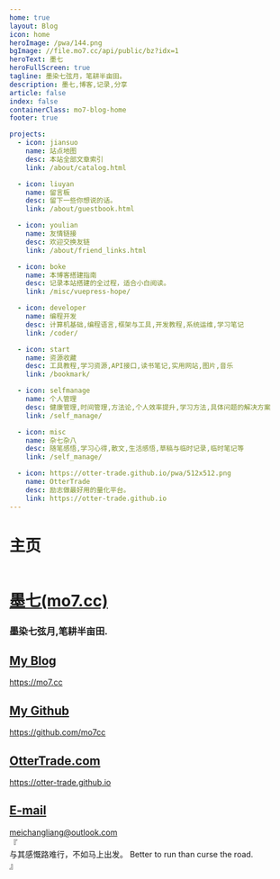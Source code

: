 ```yaml
---
home: true
layout: Blog
icon: home
heroImage: /pwa/144.png
bgImage: //file.mo7.cc/api/public/bz?idx=1
heroText: 墨七
heroFullScreen: true
tagline: 墨染七弦月，笔耕半亩田。
description: 墨七,博客,记录,分享
article: false
index: false
containerClass: mo7-blog-home
footer: true

projects:
  - icon: jiansuo
    name: 站点地图
    desc: 本站全部文章索引
    link: /about/catalog.html

  - icon: liuyan
    name: 留言板
    desc: 留下一些你想说的话。
    link: /about/guestbook.html

  - icon: youlian
    name: 友情链接
    desc: 欢迎交换友链
    link: /about/friend_links.html

  - icon: boke
    name: 本博客搭建指南
    desc: 记录本站搭建的全过程，适合小白阅读。
    link: /misc/vuepress-hope/

  - icon: developer
    name: 编程开发
    desc: 计算机基础,编程语言,框架与工具,开发教程,系统运维,学习笔记
    link: /coder/

  - icon: start
    name: 资源收藏
    desc: 工具教程,学习资源,API接口,读书笔记,实用网站,图片,音乐
    link: /bookmark/

  - icon: selfmanage
    name: 个人管理
    desc: 健康管理,时间管理,方法论,个人效率提升,学习方法,具体问题的解决方案
    link: /self_manage/

  - icon: misc
    name: 杂七杂八
    desc: 随笔感悟,学习心得,散文,生活感悟,草稿与临时记录,临时笔记等
    link: /self_manage/

  - icon: https://otter-trade.github.io/pwa/512x512.png
    name: OtterTrade
    desc: 励志做最好用的量化平台。
    link: https://otter-trade.github.io
---
```


# 主页

<div id="mo7-blog-hero-content">
  <a target="_blank" class="link image-link link-1" href="https://mo7.cc">
    <img class="vp-blog-hero-image" src="//file.mo7.cc/static/lxh_gif/lxh_71.gif" alt="" srcset="" />
  </a>
  <a target="_blank" class="link  link-2" href="https://mo7cc.github.io">
    <h1 class="vp-blog-hero-title">墨七<span class="vp-blog-hero-subtitle">(mo7.cc)</span></h1>
  </a>
  <h3 class="mo7-signature">墨染七弦月,笔耕半亩田.</h3>
  <a target="_blank" class="link link-3" href="/posts/catalog.html">
    <h2>My Blog</h2>
    <span>https://mo7.cc</span>
  </a>
  <a target="_blank" class="link link-4" href="https://github.com/mo7cc">
    <h2>My Github</h2>
    <span>https://github.com/mo7cc</span>
  </a>
  <a target="_blank" class="link link-5" href="https://otter-trade.github.io">
    <h2>OtterTrade.com</h2>
    <span>https://otter-trade.github.io</span>
  </a>
  <a target="_blank" class="link link-6" href="mailto: meichangliang@outlook.com">
    <h2>E-mail</h2>
    <span>meichangliang@outlook.com</span>
  </a>
</div>

<div id="mo7-hitokoto-wrapper">
  <div class="word">
    <div class="left">『</div>
    <span id="hitokoto_text"> 与其感慨路难行，不如马上出发。 </span>
    <span id="hitokoto_text2"> Better to run than curse the road. </span>
    <div class="right">』</div>
  </div>
  <!-- <div id="hitokoto_author">——「DOTA2 克林克兹」</div> -->
</div>
